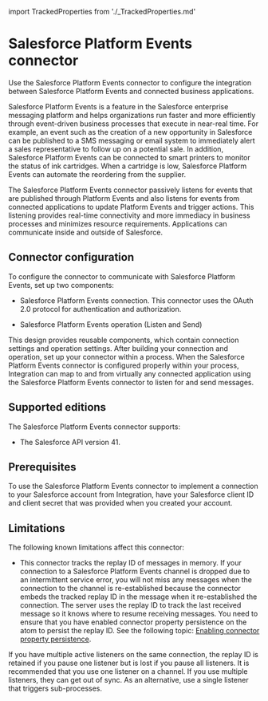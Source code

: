 import TrackedProperties from './_TrackedProperties.md'


# Salesforce Platform Events connector 

<head>
  <meta name="guidename" content="Integration"/>
  <meta name="context" content="GUID-c2caf7e6-e626-40a9-9fa0-3a24d049af02"/>
</head>


Use the Salesforce Platform Events connector to configure the integration between Salesforce Platform Events and connected business applications.

Salesforce Platform Events is a feature in the Salesforce enterprise messaging platform and helps organizations run faster and more efficiently through event-driven business processes that execute in near-real time. For example, an event such as the creation of a new opportunity in Salesforce can be published to a SMS messaging or email system to immediately alert a sales representative to follow up on a potential sale. In addition, Salesforce Platform Events can be connected to smart printers to monitor the status of ink cartridges. When a cartridge is low, Salesforce Platform Events can automate the reordering from the supplier.

The Salesforce Platform Events connector passively listens for events that are published through Platform Events and also listens for events from connected applications to update Platform Events and trigger actions. This listening provides real-time connectivity and more immediacy in business processes and minimizes resource requirements. Applications can communicate inside and outside of Salesforce.

## Connector configuration 

To configure the connector to communicate with Salesforce Platform Events, set up two components:

-   Salesforce Platform Events connection. This connector uses the OAuth 2.0 protocol for authentication and authorization.

-   Salesforce Platform Events operation \(Listen and Send\)


This design provides reusable components, which contain connection settings and operation settings. After building your connection and operation, set up your connector within a process. When the Salesforce Platform Events connector is configured properly within your process, Integration can map to and from virtually any connected application using the Salesforce Platform Events connector to listen for and send messages.

## Supported editions 

The Salesforce Platform Events connector supports:

-   The Salesforce API version 41.

## Prerequisites 

To use the Salesforce Platform Events connector to implement a connection to your Salesforce account from Integration, have your Salesforce client ID and client secret that was provided when you created your account.

## Limitations 

The following known limitations affect this connector:

-   This connector tracks the replay ID of messages in memory. If your connection to a Salesforce Platform Events channel is dropped due to an intermittent service error, you will not miss any messages when the connection to the channel is re-established because the connector embeds the tracked replay ID in the message when it re-established the connection. The server uses the replay ID to track the last received message so it knows where to resume receiving messages. You need to ensure that you have enabled connector property persistence on the atom to persist the replay ID. See the following topic: [Enabling connector property persistence](../../Integration/Integration%20management/t-atm-Enabling_connector_property_persistence_in_an_atom.md).

If you have multiple active listeners on the same connection, the replay ID is retained if you pause one listener but is lost if you pause all listeners. It is recommended that you use one listener on a channel. If you use multiple listeners, they can get out of sync. As an alternative, use a single listener that triggers sub-processes.

<TrackedProperties />

